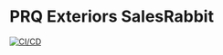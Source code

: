 # PRQ Exteriors SalesRabbit

[![CI/CD](https://github.com/hieumdd/prq_exteriors_salesrabbit/actions/workflows/main.yaml/badge.svg)](https://github.com/hieumdd/prq_exteriors_salesrabbit/actions/workflows/main.yaml)

